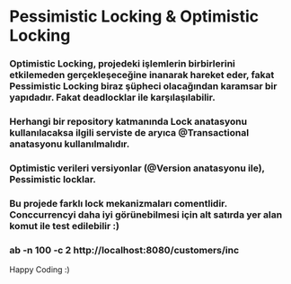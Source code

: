 # Pessimistic Locking & Optimistic Locking

### Optimistic Locking, projedeki işlemlerin birbirlerini etkilemeden gerçekleşeceğine inanarak hareket eder, fakat Pessimistic Locking biraz şüpheci olacağından karamsar bir yapıdadır. Fakat deadlocklar ile karşılaşılabilir.
### Herhangi bir repository katmanında Lock anatasyonu kullanılacaksa ilgili serviste de aryıca @Transactional anatasyonu kullanılmalıdır.
### Optimistic verileri versiyonlar (@Version anatasyonu ile), Pessimistic locklar.

### Bu projede farklı lock mekanizmaları comentlidir. Conccurrencyi daha iyi görünebilmesi için alt satırda yer alan komut ile test edilebilir :)

### ab -n 100 -c 2 http://localhost:8080/customers/inc

Happy Coding :)
